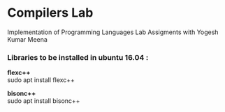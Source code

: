 # Compilers Lab
Implementation of Programming Languages Lab Assigments with Yogesh Kumar Meena

### Libraries to be installed in ubuntu 16.04 :
**flexc++**  
sudo apt install flexc++

**bisonc++**  
sudo apt install bisonc++
